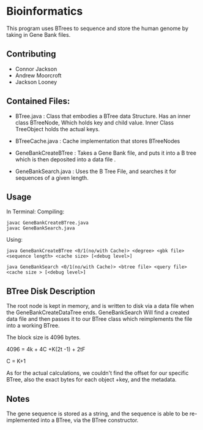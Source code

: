# Bioinformatics

This program uses BTrees to sequence and store the human genome by taking in Gene Bank files.

## Contributing
- Connor Jackson
- Andrew Moorcroft
- Jackson Looney



## Contained Files:

- BTree.java : Class that embodies a BTree data Structure. Has an inner class BTreeNode, Which holds key and child value. Inner Class TreeObject holds the
               actual keys.
- BTreeCache.java : Cache implementation that stores BTreeNodes

- GeneBankCreateBTree : Takes a Gene Bank file, and puts it into a B tree which is then deposited into a data file .

- GeneBankSearch.java : Uses the B Tree File, and searches it for sequences of a given length.
## Usage

In Terminal:
Compiling:
```
javac GeneBankCreateBTree.java
javac GeneBankSearch.java
```
Using:
```
java GeneBankCreateBTree <0/1(no/with Cache)> <degree> <gbk file> <sequence length> <cache size> [<debug level>]

java GeneBankSearch <0/1(no/with Cache)> <btree file> <query file> <cache size > [<debug level>]
```




## BTree Disk Description


The root node is kept in memory, and is written to disk via a data file when the GeneBankCreateDataTree ends. GeneBankSearch Will find a created data file and then passes it to our BTree class which reimplements the file into a working BTree.

The block size is 4096 bytes. 


4096 = 4k + 4C +K(2t -1) + 2tF

C = K+1

As for the actual calculations, we couldn't find the offset for our specific BTree, also the exact bytes for each object +key, and the metadata.

## Notes

The gene sequence is stored as a string, and the sequence is able to be re-implemented into a BTree, via the BTree constructor.


